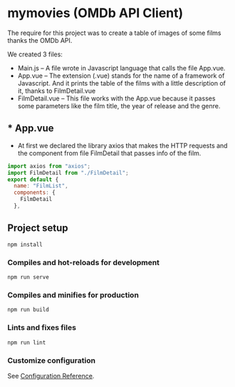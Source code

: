 # mymovies (OMDb API Client)

The require for this project was to create a table of images of
some films thanks the OMDb API.


We created 3 files:

* Main.js – A file wrote in Javascript language that calls
the file App.vue.
* App.vue – The extension (.vue) stands for the name of
a framework of Javascript. And it prints the table of the
films with a little description of it, thanks to
FilmDetail.vue
* FilmDetail.vue – This file works with the App.vue
because it passes some parameters like the film title,
the year of release and the genre.

## * App.vue

* At first we declared the library axios that makes the HTTP
requests and the component from file FilmDetail that
passes info of the film.

```javascript
import axios from "axios";
import FilmDetail from "./FilmDetail";
export default {
  name: "FilmList",
  components: {
    FilmDetail
  },
```


## Project setup
```
npm install
```

### Compiles and hot-reloads for development
```
npm run serve
```

### Compiles and minifies for production
```
npm run build
```

### Lints and fixes files
```
npm run lint
```

### Customize configuration
See [Configuration Reference](https://cli.vuejs.org/config/).
